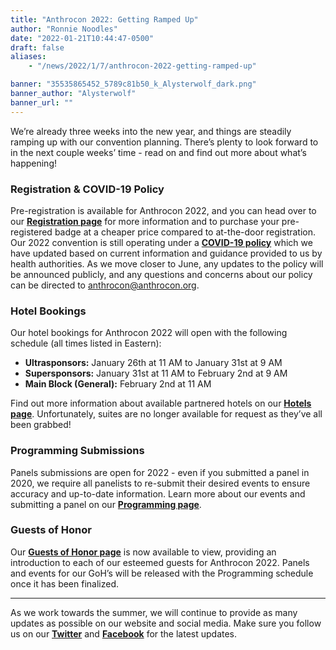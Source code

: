 ```yaml
---
title: "Anthrocon 2022: Getting Ramped Up"
author: "Ronnie Noodles"
date: "2022-01-21T10:44:47-0500"
draft: false
aliases:
    - "/news/2022/1/7/anthrocon-2022-getting-ramped-up"

banner: "35535865452_5789c81b50_k_Alysterwolf_dark.png"
banner_author: "Alysterwolf"
banner_url: ""
---
```


We’re already three weeks into the new year, and things are steadily ramping up with our convention planning. There’s plenty to look forward to in the next couple weeks’ time - read on and find out more about what’s happening!

### Registration &amp; COVID-19 Policy

Pre-registration is available for Anthrocon 2022, and you can head over to our [**Registration page**](/registration) for more information and to purchase your pre-registered badge at a cheaper price compared to at-the-door registration. Our 2022 convention is still operating under a [**COVID-19 policy**](/covidpolicy) which we have updated based on current information and guidance provided to us by health authorities. As we move closer to June, any updates to the policy will be announced publicly, and any questions and concerns about our policy can be directed to [anthrocon@anthrocon.org](mailto:anthrocon@anthrocon.org).

### Hotel Bookings

Our hotel bookings for Anthrocon 2022 will open with the following schedule (all times listed in Eastern):

- **Ultrasponsors:** January 26th at 11 AM to January 31st at 9 AM
- **Supersponsors:** January 31st at 11 AM to February 2nd at 9 AM
- **Main Block (General):** February 2nd at 11 AM

Find out more information about available partnered hotels on our [**Hotels page**](/hotel). Unfortunately, suites are no longer available for request as they’ve all been grabbed!

### Programming Submissions

Panels submissions are open for 2022 - even if you submitted a panel in 2020, we require all panelists to re-submit their desired events to ensure accuracy and up-to-date information. Learn more about our events and submitting a panel on our [**Programming page**](https://www.anthrocon.org/programming).

### Guests of Honor

Our [**Guests of Honor page**](/guests-of-honor) is now available to view, providing an introduction to each of our esteemed guests for Anthrocon 2022. Panels and events for our GoH’s will be released with the Programming schedule once it has been finalized.

***

As we work towards the summer, we will continue to provide as many updates as possible on our website and social media. Make sure you follow us on our [**Twitter**](https://twitter.com/anthrocon) and [**Facebook**](https://www.facebook.com/Anthrocon) for the latest updates.
